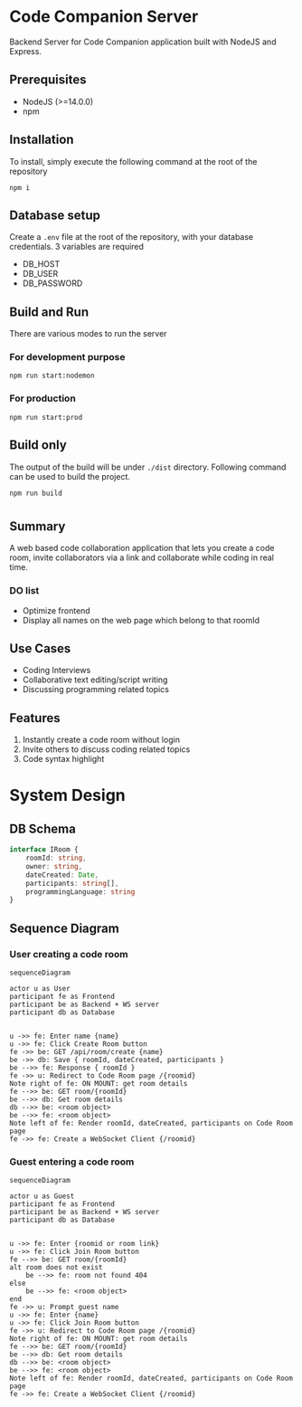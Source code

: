 # Code Companion Server
Backend Server for Code Companion application built with NodeJS and Express.

## Prerequisites

- NodeJS (>=14.0.0)
- npm

## Installation
To install, simply execute the following command at the root of the repository

`npm i`

## Database setup

Create a `.env` file at the root of the repository, with your database credentials. 3 variables are required
- DB_HOST
- DB_USER
- DB_PASSWORD


## Build and Run

There are various modes to run the server

### For development purpose
`npm run start:nodemon`

### For production
`npm run start:prod`

## Build only
The output of the build will be under `./dist` directory. Following command can be used to build the project.

`npm run build`

#

## Summary

A web based code collaboration application that lets you create a code room, invite collaborators via a link and collaborate while coding in real time.

### DO list

- Optimize frontend
- Display all names on the web page which belong to that roomId

## Use Cases
- Coding Interviews
- Collaborative text editing/script writing
- Discussing programming related topics

## Features
1. Instantly create a code room without login
2. Invite others to discuss coding related topics
3. Code syntax highlight

# System Design

## DB Schema

```typescript
interface IRoom {
    roomId: string,
    owner: string,
    dateCreated: Date,
    participants: string[],
    programmingLanguage: string
}
```

## Sequence Diagram

### User creating a code room

```mermaid
sequenceDiagram

actor u as User
participant fe as Frontend
participant be as Backend + WS server
participant db as Database


u ->> fe: Enter name {name} 
u ->> fe: Click Create Room button
fe ->> be: GET /api/room/create {name}
be ->> db: Save { roomId, dateCreated, participants }
be -->> fe: Response { roomId }
fe ->> u: Redirect to Code Room page /{roomid}
Note right of fe: ON MOUNT: get room details
fe -->> be: GET room/{roomId}
be -->> db: Get room details
db -->> be: <room object>
be -->> fe: <room object>
Note left of fe: Render roomId, dateCreated, participants on Code Room page
fe ->> fe: Create a WebSocket Client {/roomid}

```

### Guest entering a code room


```mermaid
sequenceDiagram

actor u as Guest
participant fe as Frontend
participant be as Backend + WS server
participant db as Database


u ->> fe: Enter {roomid or room link}
u ->> fe: Click Join Room button
fe -->> be: GET room/{roomId}
alt room does not exist
    be -->> fe: room not found 404
else
    be -->> fe: <room object>
end
fe ->> u: Prompt guest name
u ->> fe: Enter {name}
u ->> fe: Click Join Room button
fe ->> u: Redirect to Code Room page /{roomid}
Note right of fe: ON MOUNT: get room details
fe -->> be: GET room/{roomId}
be -->> db: Get room details
db -->> be: <room object>
be -->> fe: <room object>
Note left of fe: Render roomId, dateCreated, participants on Code Room page
fe ->> fe: Create a WebSocket Client {/roomid}

```